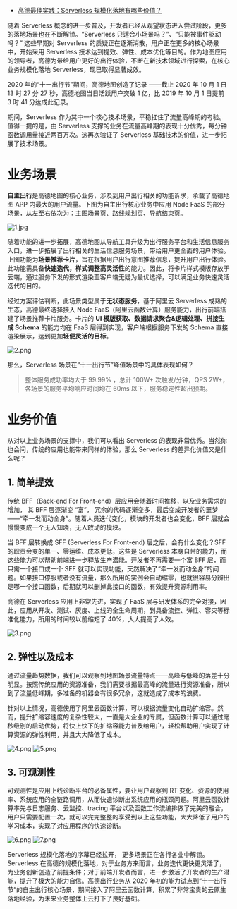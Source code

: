 - [高德最佳实践：Serverless 规模化落地有哪些价值？](https://blog.51cto.com/13778063/2555576)



随着 Serverless 概念的进一步普及，开发者已经从观望状态进入尝试阶段，更多的落地场景也在不断解锁。“Serverless  只适合小场景吗？”、“只能被事件驱动吗？” 这些早期对 Serverless 的质疑正在逐渐消散，用户正在更多的核心场景中，开始采用  Serverless  技术达到提效、弹性、成本优化等目的。作为地图应用的领导者，高德为带给用户更好的出行体验，不断在新技术领域进行探索，在核心业务规模化落地  Serverless，现已取得显著成效。

2020 年的“十一出行节”期间，高德地图创造了记录 ——截止 2020 年 10 月 1 日 13 时 27 分 27 秒，高德地图当日活跃用户突破 1 亿，比 2019 年 10 月 1 日提前 3 时 41 分达成此记录。

期间，Serverless 作为其中一个核心技术场景，平稳扛住了流量高峰期的考验。值得一提的是，由 Serverless  支撑的业务在流量高峰期的表现十分优秀，每分钟函数调用量接近两百万次。这再次验证了 Serverless 基础技术的价值，进一步拓展了技术场景。

# 业务场景

**自主出行**是高德地图的核心业务，涉及到用户出行相关的功能诉求，承载了高德地图 APP 内最大的用户流量。下图为自主出行核心业务中应用 Node FaaS 的部分场景，从左至右依次为：主图场景页、路线规划页、导航结束页。

![1.jpg](https://ucc.alicdn.com/pic/developer-ecology/5a12e32c0ef34fc4ba2e43f1fc3f59d8.jpg)

随着功能的进一步拓展，高德地图从导航工具升级为出行服务平台和生活信息服务入口，进一步拓展了出行相关的生活信息服务场景，带给用户更全面的用户体验。上图功能为**场景推荐卡片**，旨在根据用户出行意图推荐信息，提升用户出行体验。此功能需具备**快速迭代，样式调整高灵活性**的能力。因此，将卡片样式模版存放于云端，通过服务下发的形式渲染至客户端无疑为最优选择，可以满足业务快速灵活迭代的目的。

经过方案评估判断，此场景类型属于**无状态服务**，基于阿里云 Serverless 成熟的生态，高德最终选择接入 Node FaaS（阿里云函数计算）服务能力，出行前端搭建了场景推荐卡片服务。卡片的 **UI 模版获取、数据请求聚合&逻辑处理、拼接生成 Schema** 的能力均在 FaaS 层得到实现，客户端根据服务下发的 Schema 直接渲染展示，达到更加**轻便灵活的目标**。

![2.png](https://ucc.alicdn.com/pic/developer-ecology/f8e30c6ae3ce4cb6a8e0fe6b9160f95b.png)

那么，Serverless 场景在“十一出行节”峰值场景中的具体表现如何？

> 整体服务成功率均大于 99.99% ，总计 100W+ 次触发/分钟，QPS 2W+，各场景的服务平均响应时间均在 60ms 以下，服务稳定性超出预期。

# 业务价值

从对以上业务场景的支撑中，我们可以看出 Serverless 的表现非常优秀。当然你也会问，传统的应用也能带来同样的体验，那么 Serverless 的差异化价值又是什么呢？

## 1. 简单提效

传统 BFF（Back-end For Front-end）层应用会随着时间推移，以及业务需求的增加， 其 BFF 层逐渐变 “富”，  冗余的代码逐渐变多，最后变成开发者的噩梦——“牵一发而动全身”。随着人员迭代变化，模块的开发者也会变化，BFF  层就会慢慢变成一个无人知晓，无人敢动的模块。

当 BFF 层转换成 SFF (Serverless For Front-end) 层之后，会有什么变化？SFF  的职责会变的单一、零运维、成本更低，这些是 Serverless 本身自带的能力，而这些能力可以帮助前端进一步释放生产潜能。开发者不再需要一个富 BFF 层，而只需一个接口或一个 SFF  就可以实现功能，天然解决了“牵一发而动全身”的问题。如果接口停服或者没有流量，那么所用的实例会自动缩零，也就很容易分辨出是哪一个接口函数，后期就可以删掉此接口的函数，有效提升资源利用率。

高德在 Serverless 应用上非常先进，实现了 FaaS 层与研发体系的完全对接，因此，应用从开发、测试、灰度、上线的全生命周期，到具备流控、弹性、容灾等标准化能力，所用的时间较以前缩短了 40%，大大提高了人效。

![3.png](https://ucc.alicdn.com/pic/developer-ecology/2c1eec0296da4047959ed497575bec27.png)

## 2. 弹性以及成本

通过流量趋势数据，我们可以观察到地图场景流量特点——高峰与低峰的落差十分明显。按照传统应用的资源准备，我们需要根据最高峰的流量进行资源准备，所以到了流量低峰期，多准备的机器会有很多冗余，这就造成了成本的浪费。

针对以上情况，高德使用了阿里云函数计算，可以根据流量变化自动扩缩容。然而，提升扩缩容速度的复杂性较大，一直是大企业的专属，但函数计算可以通过毫秒级别的启动优势，将快上快下的扩缩容能力普及给用户，轻松帮助用户实现了计算资源的弹性利用，并且大大降低了成本。

![4.png](https://ucc.alicdn.com/pic/developer-ecology/d6d4c9c6375e41ad9a606156e3ae2b93.png)
![5.png](https://ucc.alicdn.com/pic/developer-ecology/ba98ce1197c745b98dc54da902d2c7ae.png)

## 3. 可观测性

可观测性是应用上线诊断平台的必备属性，要让用户观察到 RT  变化、资源的使用率、系统应用的全链路调用，从而快速诊断出系统应用的瓶颈问题。阿里云函数计算率先与日志服务、云监控、tracing  平台以及函数工作流编排做了完美的融合，用户只需要配置一次，就可以完完整整的享受到以上这些功能，大大降低了用户的学习成本，实现了对应用程序的快速诊断。

![6.png](https://ucc.alicdn.com/pic/developer-ecology/1f1efc3813394d5d98b98b952360e0d3.png)
![7.png](https://ucc.alicdn.com/pic/developer-ecology/db7c26d80cdd44648af12147b6e83244.png)

Serverless 规模化落地的序幕已经拉开， 更多场景正在各行各业中解锁。Serverless  在高德的规模化落地，对于业务方来而言，业务迭代更快更灵活了，为业务创新创造了前提条件；对于前端开发者而言，进一步激活了开发者的生产潜能，提升了极大的能力自信。高德出行业务从 2020  年初的能力试点到“十一出行节”的自主出行核心场景，期间接入了阿里云函数计算，积累了非常宝贵的云原生落地经验，为未来业务整体上云打下了良好基础。
